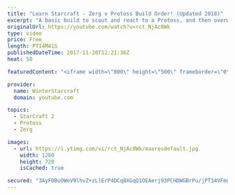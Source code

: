 ```yaml
---
title: "Learn Starcraft - Zerg v Protoss Build Order! (Updated 2018)"
excerpt: "A basic build to scout and react to a Protoss, and then overwhelm them with the swarm! Meant for lower level players looking for direction, not higher level looking for the dankest meta. -- Watch live at https://www.twitch.tv/wintergaming"
originalUrl: https://youtube.com/watch?v=rct_NjAc8Wk
type: video
price: Free
length: PT14M41S
publishedDateTime: 2017-11-20T12:21:36Z
heat: 50

featuredContent: "<iframe width=\"800\" height=\"500\" frameborder=\"0\" src=\"https://www.youtube.com/embed/rct_NjAc8Wk\" allow=\"accelerometer; autoplay; encrypted-media; gyroscope; picture-in-picture\" allowfullscreen></iframe>"

provider:
  name: WinterStarcraft
  domain: youtube.com

topics:
  - StarCraft 2
  - Protoss
  - Zerg

images:
  - url: https://i.ytimg.com/vi/rct_NjAc8Wk/maxresdefault.jpg
    width: 1280
    height: 720
    isCached: true

secured: "3AyFOBuOWeV9lhvZ+zLlErP4DCq8XGqQ1OEAerj93PCHDWGBrPu/jPT34VFmg4M7IlNMHciZquOAvcCNVlmjmwgmUXX2IxMjE3cd6nh0jrO6C9hbGze6XhczSqo9t9rEiPhvJZhcOhdfIizxT8gDzv2qqdjsEZWoDqZkjwXWw+LvWu5krm/dlA+ex5DKZ3AjGdh4h3HZ+F5AX8M2073VwdsnJSq+RmBG/H/0dJVxHuLArjN9fL1o82FpGP53He0WUapqY+jXmssfIp/zd3bpSYrz+f/UqmxKYAmTKQhh9wi/jWcLtOedbHL+s5HJEfEqzq7V+WKPYNh9SoQhQIxQNT2jWZzpg7MdpDqHdFp0FjBzXUdGgImTOanIGplqHZ+wwwLT1jztD9XbWTVNviHwmMWzXmRp/uz9XTHeMgc/TCM=;IjDPnvIFUN0SMMyjq1td6Q=="
---
```


